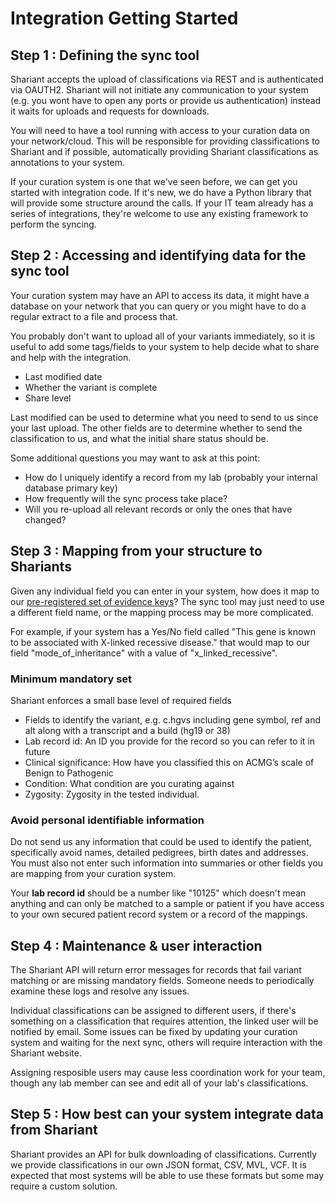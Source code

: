 # Integration Getting Started

## Step 1 : Defining the sync tool

Shariant accepts the upload of classifications via REST and is authenticated via OAUTH2.
Shariant will not initiate any communication to your system (e.g. you wont have to open any ports or provide us authentication) instead it waits for uploads and requests for downloads.

You will need to have a tool running with access to your curation data on your network/cloud. This will be responsible for providing classifications to Shariant and if possible, automatically providing Shariant classifications as annotations to your system.

If your curation system is one that we've seen before, we can get you started with integration code.
If it's new, we do have a Python library that will provide some structure around the calls.
If your IT team already has a series of integrations, they're welcome to use any existing framework to perform the syncing.

## Step 2 : Accessing and identifying data for the sync tool

Your curation system may have an API to access its data, it might have a database on your network that you can query or you might have to do a regular extract to a file and process that.

You probably don't want to upload all of your variants immediately, so it is useful to add some tags/fields to your system to help decide what to share and help with the integration.

* Last modified date
* Whether the variant is complete
* Share level

Last modified can be used to determine what you need to send to us since your last upload. The other fields are to determine whether to send the classification to us, and what the initial share status should be.

Some additional questions you may want to ask at this point:

* How do I uniquely identify a record from my lab (probably your internal database primary key)
* How frequently will the sync process take place?
* Will you re-upload all relevant records or only the ones that have changed?


## Step 3 : Mapping from your structure to Shariants

Given any individual field you can enter in your system, how does it map to our [pre-registered set of evidence keys](https://shariant.org.au/variantclassification/evidence_keys)?
The sync tool may just need to use a different field name, or the mapping process may be more complicated.

For example, if your system has a Yes/No field called "This gene is known to be associated with X-linked recessive disease." that would map to our field "mode_of_inheritance" with a value of "x_linked_recessive".

### Minimum mandatory set

Shariant enforces a small base level of required fields
* Fields to identify the variant, e.g. c.hgvs including gene symbol, ref and alt along with a transcript and a build (hg19 or 38)
* Lab record id: An ID you provide for the record so you can refer to it in future
* Clinical significance: How have you classified this on ACMG’s scale of Benign to Pathogenic
* Condition: What condition are you curating against
* Zygosity: Zygosity in the tested individual.

### Avoid personal identifiable information

Do not send us any information that could be used to identify the patient, specifically avoid names, detailed pedigrees, birth dates and addresses.
You must also not enter such information into summaries or other fields you are mapping from your curation system.

Your **lab record id** should be a number like "10125" which doesn't mean anything and can only be matched to a sample or patient if you have access to your own secured patient record system or a record of the mappings.

## Step 4 : Maintenance & user interaction

The Shariant API will return error messages for records that fail variant matching or are missing mandatory fields. Someone needs to periodically examine these logs and resolve any issues.

Individual classifications can be assigned to different users, if there's something on a classification that requires attention, the linked user will be notified by email.
Some issues can be fixed by updating your curation system and waiting for the next sync, others will require interaction with the Shariant website.

Assigning resposible users may cause less coordination work for your team, though any lab member can see and edit all of your lab's classifications.

## Step 5 : How best can your system integrate data from Shariant

Shariant provides an API for bulk downloading of classifications.
Currently we provide classifications in our own JSON format, CSV, MVL, VCF. It is expected that most systems will be able to use these formats but some may require a custom solution.